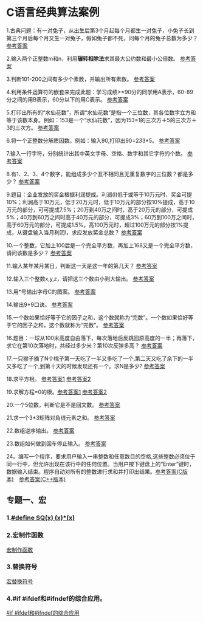 # C语言经典算法案例

1.古典问题：有一对兔子，从出生后第3个月起每个月都生一对兔子，小兔子长到第三个月后每个月又生一对兔子，假如兔子都不死，问每个月的兔子总数为多少？ [参考答案](code/兔子繁殖问题/test.c)

2.输入两个正整数m和n，利用**辗转相除法**求其最大公约数和最小公倍数。 [参考答案](code/两整数最大公约数和最小公倍数/test.c)

3.判断101-200之间有多少个素数，并输出所有素数。 [参考答案](code/判断素数/test.c)

4.利用条件运算符的嵌套来完成此题：学习成绩>=90分的同学用A表示，60-89分之间的用B表示，60分以下的用C表示。 [参考答案](code/打印成绩/test.c)

5.打印出所有的“水仙花数”，所谓“水仙花数”是指一个三位数，其各位数字立方和等于该数本身。例如：153是一个“水仙花数”，因为153=1的三次方＋5的三次方＋3的三次方。 [参考答案](code/打印水仙花数/test.c)

6.将一个正整数分解质因数。例如：输入90,打印出90=2*3*3*5。 [参考答案](code/正整数分解质因数/test.c)

7.输入一行字符，分别统计出其中英文字母、空格、数字和其它字符的个数。 [参考答案](code/统计字符个数/test.c)

8.有1、2、3、4个数字，能组成多少个互不相同且无重复数字的三位数？都是多少？  [参考答案](code/组成数字排列组合/test.c)

9.题目：企业发放的奖金根据利润提成。利润(I)低于或等于10万元时，奖金可提10%；利润高于10万元，低于20万元时，低于10万元的部分按10%提成，高于10万元的部分，可可提成7.5%；20万到40万之间时，高于20万元的部分，可提成5%；40万到60万之间时高于40万元的部分，可提成3%；60万到100万之间时，高于60万元的部分，可提成1.5%，高100万元时，超过100万元的部分按1%提成，从键盘输入当月利润I，求应发放奖金总数？ [参考答案](code/企业发放利润等级/test.c)

10.一个整数，它加上100后是一个完全平方数，再加上168又是一个完全平方数，请问该数是多少？ [参考答案](code/逆向求数——完全平方/test.c)

11.输入某年某月某日，判断这一天是这一年的第几天？ [参考答案](code/判断是一年的那天/test.c)

12.输入三个整数x,y,z，请把这三个数由小到大输出。 [参考答案](code/三个数顺序输出/test.c)

13.用*号输出字母C的图案。 [参考答案](code/用*画图形/test.c)

14.输出9*9口诀。 [参考答案](code/输出9*9口诀/test.c)

15.一个数如果恰好等于它的因子之和，这个数就称为“完数”。一个数如果恰好等于它的因子之和，这个数就称为“完数”。 [参考答案](code/完数/test.c)

16.题目：一球从100米高度自由落下，每次落地后反跳回原高度的一半；再落下，求它在第10次落地时，共经过多少米？第10次反弹多高？ [参考答案](code/自由落体/test.c)

17.一只猴子摘了N个桃子第一天吃了一半又多吃了一个,第二天又吃了余下的一半又多吃了一个,到第十天的时候发现还有一个。求N是多少? [参考答案](code/猴子吃桃/test.c)

18.求平方根。 [参考答案1](code/求平方根/method1/test.c) [参考答案2](code/求平方根/method2/test.c)

19.求解方程=0的根。[参考答案1](code/求解方程的根/method1/test.c) [参考答案2](code/求解方程的根/method2/test.c)

20.一个5位数，判断它是不是回文数。 [参考答案](code/回文数/test.c)

21.求一个3*3矩阵对角线元素之和。 [参考答案](code/矩阵对角线之和/test.c)

22.数组逆序输出。 [参考答案](code/数组逆序输出/test.c)

23.数组如何做到回车停止输入。  [参考答案](code/C语言如何做到回车停止输入/test.c)

24。编写一个程序，要求用户输入一串整数和任意数目的空格,这些整数必须位于同一行中，但允许出现在该行中的任何位置。当用户按下键盘上的“Enter”键时，数据输入结束。程序自动对所有的整数进行求和并打印出结果。[参考答案(C版本)](code/输入一连串整数和空格求和/test.c)&emsp;[参考答案(C++版本)](code/输入一连串整数和空格求和/test.cpp)

## 专题一、宏
### 1.[#define SQ(x) (x)*(x)](code/宏/case1/test.c)

### 2.宏制作函数
[宏制作函数](code/宏/case2/test.c)

### 3.替换符号
[宏替换符号](code/宏/case3/test.c)

### 4.#if #ifdef和#ifndef的综合应用。
[#if #ifdef和#ifndef的综合应用](code/宏/case4/test.c)
